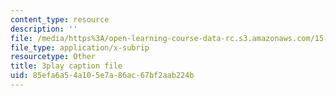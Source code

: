 ```yaml
---
content_type: resource
description: ''
file: /media/https%3A/open-learning-course-data-rc.s3.amazonaws.com/15-s12-blockchain-and-money-fall-2018/85efa6a54a105e7a86ac67bf2aab224b_0UvVOMZqpEA.vtt
file_type: application/x-subrip
resourcetype: Other
title: 3play caption file
uid: 85efa6a5-4a10-5e7a-86ac-67bf2aab224b
---
```


